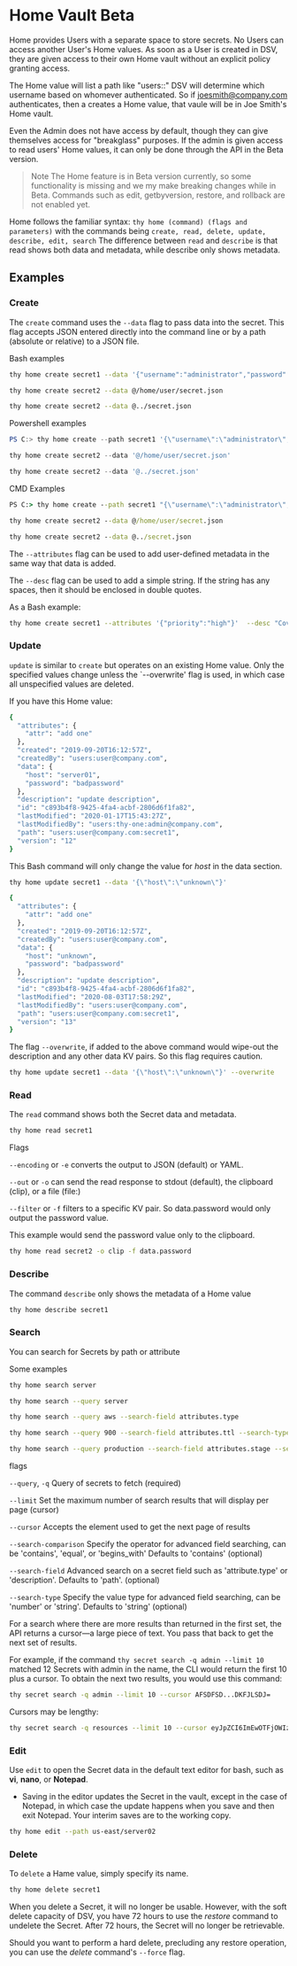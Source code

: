 [title]: # (Home - Beta)
[tags]: # (DevOps Secrets Vault,DSV,)
[priority]: # (4900)

# Home Vault Beta

Home provides Users with a separate space to store secrets.  No Users can access another User's Home values.  As soon as a User is created in DSV, they are given access to their own Home vault without an explicit policy granting access.

The Home value will list a path like "users:<username>:<secretname>"  DSV will determine which username based on whomever authenticated.  So if joesmith@company.com authenticates, then a creates a Home value, that vaule will be in Joe Smith's Home vault.

Even the Admin does not have access by default, though they can give themselves access for "breakglass" purposes. If the admin is given access to read users' Home values, it can only be done through the API in the Beta version.

>Note The Home feature is in Beta version currently, so some functionality is missing and we my make breaking changes while in Beta. Commands such as edit, getbyversion, restore, and rollback are not enabled yet.  



Home follows the familiar syntax:
`thy home (command) (flags and parameters)`  with the commands being `create, read, delete, update, describe, edit, search`  The difference between `read` and `describe` is that read shows both data and metadata, while describe only shows metadata.

## Examples

### Create

The `create` command uses the `--data` flag to pass data into the secret.  This flag accepts JSON entered directly into the command line or by a path (absolute or relative) to a JSON file.

Bash examples 

```BASH
thy home create secret1 --data '{"username":"administrator","password":"bash-secret"}'
```

```BASH
thy home create secret2 --data @/home/user/secret.json
```

```BASH
thy home create secret2 --data @../secret.json
```
Powershell examples

```PowerShell
PS C:> thy home create --path secret1 '{\"username\":\"administrator\",\"password\":\"powershell-secret\"}'
```

```PowerShell
thy home create secret2 --data '@/home/user/secret.json'
```

```PowerShell
thy home create secret2 --data '@../secret.json'
```
CMD Examples

```cmd
PS C:> thy home create --path secret1 "{\"username\":\"administrator\",\"password\":\"cmd-secret\"}"
```

```cmd
thy home create secret2 --data @/home/user/secret.json
```

```cmd
thy home create secret2 --data @../secret.json
```

The `--attributes` flag can be used to add user-defined metadata in the same way that data is added.

The `--desc` flag can be used to add a simple string.  If the string has any spaces, then it should be enclosed in double quotes.

As a Bash example:

```BASH
thy home create secret1 --attributes '{"priority":"high"}'  --desc "Covert Secret"
```

### Update

`update` is similar to `create` but operates on an existing Home value. Only the specified values change unless the `--overwrite' flag is used, in which case all unspecified values are deleted.

If you have this Home value:

``` bash
{
  "attributes": {
    "attr": "add one"
  },
  "created": "2019-09-20T16:12:57Z",
  "createdBy": "users:user@company.com",
  "data": {
    "host": "server01",
    "password": "badpassword"
  },
  "description": "update description",
  "id": "c893b4f8-9425-4fa4-acbf-2806d6f1fa82",
  "lastModified": "2020-01-17T15:43:27Z",
  "lastModifiedBy": "users:thy-one:admin@company.com",
  "path": "users:user@company.com:secret1",
  "version": "12"
}
```
This Bash command will only change the value for *host* in the data section.

``` bash
thy home update secret1 --data '{\"host\":\"unknown\"}'
```

``` bash
{
  "attributes": {
    "attr": "add one"
  },
  "created": "2019-09-20T16:12:57Z",
  "createdBy": "users:user@company.com",
  "data": {
    "host": "unknown",
    "password": "badpassword"
  },
  "description": "update description",
  "id": "c893b4f8-9425-4fa4-acbf-2806d6f1fa82",
  "lastModified": "2020-08-03T17:58:29Z",
  "lastModifiedBy": "users:user@company.com",
  "path": "users:user@company.com:secret1",
  "version": "13"
}
```

The flag `--overwrite`, if added to the above command would wipe-out the description and any other data KV pairs. So this flag requires caution.

``` bash
thy home update secret1 --data '{\"host\":\"unknown\"}' --overwrite
```

### Read

The `read` command shows both the Secret data and metadata.

```BASH
thy home read secret1 
```

Flags 

`--encoding` or `-e` converts the output to JSON (default) or YAML. 

`--out` or `-o` can send the read response to stdout (default), the clipboard (clip), or a file (file:<filename>)

`--filter` or `-f` filters to a specific KV pair.  So data.password would only output the password value.

This example would send the password value only to the clipboard.

```BASH
thy home read secret2 -o clip -f data.password
```

### Describe

The command `describe` only shows the metadata of a Home value

```BASH
thy home describe secret1 
```

### Search

You can search for Secrets by path or attribute

Some examples

``` bash
thy home search server

thy home search --query server

thy home search --query aws --search-field attributes.type

thy home search --query 900 --search-field attributes.ttl --search-type number

thy home search --query production --search-field attributes.stage --search-comparison equal
```

flags

`--query`, `-q`                Query of secrets to fetch (required)

`--limit`                      Set the maximum number of search results that will display per page (cursor)

`--cursor`                     Accepts the element used to get the next page of results

`--search-comparison`          Specify the operator for advanced field searching, can be 'contains', 'equal', or 'begins_with' Defaults to 'contains' (optional)

`--search-field`               Advanced search on a secret field such as 'attribute.type' or 'description'.  Defaults to 'path'. (optional)

`--search-type`                Specify the value type for advanced field searching, can be 'number' or 'string'. Defaults to 'string' (optional)


For a search where there are more results than returned in the first set, the API returns a cursor—a large piece of text. You pass that back to get the next set of results.

For example, if the command `thy secret search -q admin --limit 10` matched 12 Secrets with admin in the name, the CLI would return the first 10 plus a cursor. To obtain the next two results, you would use this command:

```BASH
thy secret search -q admin --limit 10 --cursor AFSDFSD...DKFJLSDJ=
```

Cursors may be lengthy:

```BASH
thy secret search -q resources --limit 10 --cursor eyJpZCI6ImEwOTFjOWIzLWE4MmQtNGRiYy1hYThiLTYxMDY0NDZhZjA3MSIsInBhdGgiOiIiLCJ2ZXJzaW9uIjoidi1jdXJyZW50IiwidHlwZSI6IiIsImxhdGVzdCI6MH0=
```

### Edit

Use `edit` to open the Secret data in the default text editor for bash, such as **vi**, **nano**, or **Notepad**.

* Saving in the editor updates the Secret in the vault, except in the case of Notepad, in which case the update happens when you save and then exit Notepad. Your interim saves are to the working copy.

```BASH
thy home edit --path us-east/server02
```

### Delete

To `delete` a Hame value, simply specify its name.

``` bash
thy home delete secret1
```

When you delete a Secret, it will no longer be usable. However, with the soft delete capacity of DSV, you have 72 hours to use the *restore* command to undelete the Secret. After 72 hours, the Secret will no longer be retrievable.

Should you want to perform a hard delete, precluding any restore operation, you can use the *delete* command's `--force` flag.

